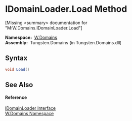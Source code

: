 IDomainLoader.Load Method
=========================
  
[Missing &lt;summary> documentation for "M:W.Domains.IDomainLoader.Load"]


  **Namespace:**  [W.Domains][1]  
  **Assembly:**  Tungsten.Domains (in Tungsten.Domains.dll)

Syntax
------

```csharp
void Load()
```


See Also
--------

#### Reference
[IDomainLoader Interface][2]  
[W.Domains Namespace][1]  

[1]: ../README.md
[2]: README.md
[3]: ../../_icons/Help.png
